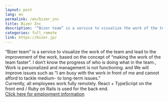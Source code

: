 ```yaml
---
layout: post
lang: en
permalink: /en/bizer_inc
title: Bizer Inc
description: '“Bizer team” is a service to visualize the work of the team and lead to the improvement of the work, based on the concept of “making the work of the team faster”. I don’t know the progress of who is doing what in the team., Work is personalized and management is not functioning. and We will improve issues such as “I am busy with the work in front of me and cannot afford to tackle medium- to long-term issues.”   Currently, all employees work fully remotely. React + TypeScript on the front end / Ruby on Rails is used for the back end.  Click here for employment information'
categories: full_remote
link: https://bizer.jp/
---
```


<p>“Bizer team” is a service to visualize the work of the team and lead to the improvement of the work, based on the concept of “making the work of the team faster”. I don’t know the progress of who is doing what in the team., Work is personalized and management is not functioning. and We will improve issues such as “I am busy with the work in front of me and cannot afford to tackle medium- to long-term issues.” <br /> Currently, all employees work fully remotely. React + TypeScript on the front end / Ruby on Rails is used for the back end. <br /><a href="https://lapras.com/job_listings/1095">Click here for employment information</a></p>
